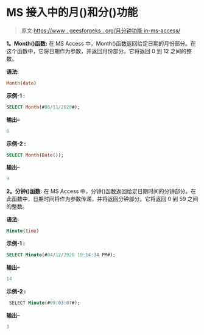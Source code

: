 # MS 接入中的月()和分()功能

> 原文:[https://www . geesforgeks . org/月分钟功能 in-ms-access/](https://www.geeksforgeeks.org/month-and-minute-function-in-ms-access/)

**1。Month()函数:**
在 MS Access 中，Month()函数返回给定日期的月份部分。在这个函数中，它将日期作为参数，并返回月份部分。它将返回 0 到 12 之间的整数。

**语法:**

```sql
Month(date)
```

**示例-1 :**

```sql
SELECT Month(#06/11/2020#);
```

**输出–**

```sql
6
```

**示例-2 :**

```sql
SELECT Month(Date());
```

**输出–**

```sql
9
```

**2。分钟()函数:**
在 MS Access 中，分钟()函数返回给定日期时间的分钟部分。在此函数中，日期时间将作为参数传递，并将返回分钟部分。它将返回 0 到 59 之间的整数。

**语法:**

```sql
Minute(time)
```

**示例-1 :**

```sql
SELECT Minute(#04/12/2020 10:14:34 PM#);
```

**输出–**

```sql
14
```

**示例-2 :**

```sql
 SELECT Minute(#09:03:07#);
```

**输出–**

```sql
3
```